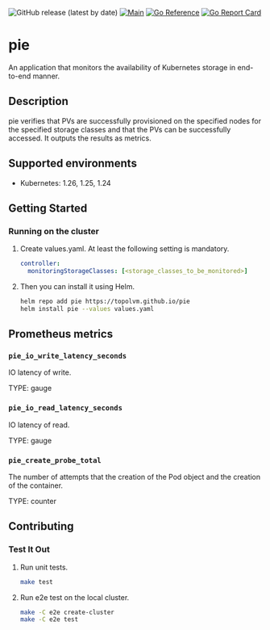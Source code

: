 ![GitHub release (latest by date)](https://img.shields.io/github/v/release/topolvm/pie?cacheSeconds=3600)
[![Main](https://github.com/topolvm/pie/actions/workflows/main.yaml/badge.svg)](https://github.com/topolvm/pie/actions)
[![Go Reference](https://pkg.go.dev/badge/github.com/topolvm/pie.svg)](https://pkg.go.dev/github.com/topolvm/pie)
[![Go Report Card](https://goreportcard.com/badge/github.com/topolvm/pie)](https://goreportcard.com/report/github.com/topolvm/pie)

# pie
An application that monitors the availability of Kubernetes storage in end-to-end manner.

## Description

pie verifies that PVs are successfully provisioned on the specified nodes for the specified storage classes and that the PVs can be successfully accessed. It outputs the results as metrics.

## Supported environments

- Kubernetes: 1.26, 1.25, 1.24

## Getting Started
### Running on the cluster

1. Create values.yaml. At least the following setting is mandatory.

    ```yaml
    controller:
      monitoringStorageClasses: [<storage_classes_to_be_monitored>]
    ```

2. Then you can install it using Helm.

    ```sh
    helm repo add pie https://topolvm.github.io/pie
    helm install pie --values values.yaml
    ```

## Prometheus metrics
### `pie_io_write_latency_seconds`
IO latency of write.

TYPE: gauge

### `pie_io_read_latency_seconds`
IO latency of read.

TYPE: gauge

### `pie_create_probe_total`
The number of attempts that the creation of the Pod object and the creation of the container.

TYPE: counter

## Contributing

### Test It Out
1. Run unit tests.
    ```sh
    make test
    ```

2. Run e2e test on the local cluster.
    ```sh
    make -C e2e create-cluster
    make -C e2e test
    ```
